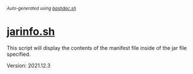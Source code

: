 <small><i>Auto-generated using [bashdoc.sh](https://github.com/alejandro-godinez/UsefulScripts/blob/trunk/bashdoc/bashdoc.sh)</i></small>
# [jarinfo.sh](../jarinfo.sh)

This script will display the contents of the manifest
file inside of the jar file specified.  

Version: 2021.12.3

